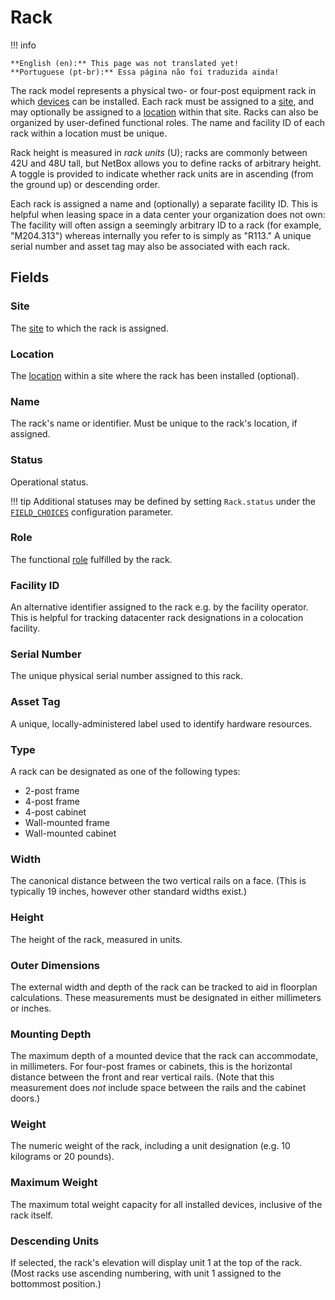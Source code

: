 # Rack

!!! info

    **English (en):** This page was not translated yet!
    **Portuguese (pt-br):** Essa página não foi traduzida ainda!

The rack model represents a physical two- or four-post equipment rack in which [devices](./device.md) can be installed. Each rack must be assigned to a [site](./site.md), and may optionally be assigned to a [location](./location.md) within that site. Racks can also be organized by user-defined functional roles. The name and facility ID of each rack within a location must be unique.

Rack height is measured in *rack units* (U); racks are commonly between 42U and 48U tall, but NetBox allows you to define racks of arbitrary height. A toggle is provided to indicate whether rack units are in ascending (from the ground up) or descending order.

Each rack is assigned a name and (optionally) a separate facility ID. This is helpful when leasing space in a data center your organization does not own: The facility will often assign a seemingly arbitrary ID to a rack (for example, "M204.313") whereas internally you refer to is simply as "R113." A unique serial number and asset tag may also be associated with each rack.

## Fields

### Site

The [site](./site.md) to which the rack is assigned.

### Location

The [location](./location.md) within a site where the rack has been installed (optional).

### Name

The rack's name or identifier. Must be unique to the rack's location, if assigned.

### Status

Operational status.

!!! tip
    Additional statuses may be defined by setting `Rack.status` under the [`FIELD_CHOICES`](../../configuration/data-validation.md#field_choices) configuration parameter.

### Role

The functional [role](./rackrole.md) fulfilled by the rack.

### Facility ID

An alternative identifier assigned to the rack e.g. by the facility operator. This is helpful for tracking datacenter rack designations in a colocation facility.

### Serial Number

The unique physical serial number assigned to this rack.

### Asset Tag

A unique, locally-administered label used to identify hardware resources.

### Type

A rack can be designated as one of the following types:

* 2-post frame
* 4-post frame
* 4-post cabinet
* Wall-mounted frame
* Wall-mounted cabinet

### Width

The canonical distance between the two vertical rails on a face. (This is typically 19 inches, however other standard widths exist.)

### Height

The height of the rack, measured in units.

### Outer Dimensions

The external width and depth of the rack can be tracked to aid in floorplan calculations. These measurements must be designated in either millimeters or inches.

### Mounting Depth

The maximum depth of a mounted device that the rack can accommodate, in millimeters. For four-post frames or cabinets, this is the horizontal distance between the front and rear vertical rails. (Note that this measurement does _not_ include space between the rails and the cabinet doors.)

### Weight

The numeric weight of the rack, including a unit designation (e.g. 10 kilograms or 20 pounds).

### Maximum Weight

The maximum total weight capacity for all installed devices, inclusive of the rack itself.

### Descending Units

If selected, the rack's elevation will display unit 1 at the top of the rack. (Most racks use ascending numbering, with unit 1 assigned to the bottommost position.)